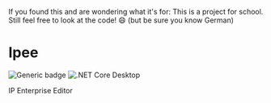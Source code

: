 If you found this and are wondering what it's for: This is a project for school.
Still feel free to look at the code! 😄
(but be sure you know German)

# Ipee
![Generic badge](https://img.shields.io/static/v1?label=Framework&message=.net5&color=green)
![.NET Core Desktop](https://github.com/Hackberries/Ipee/workflows/.NET%20Core%20Desktop/badge.svg)

IP Enterprise Editor
